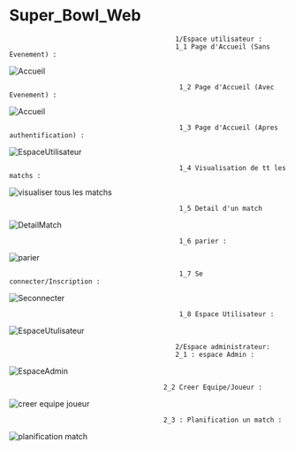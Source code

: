 # Super_Bowl_Web
                                              1/Espace utilisateur :
                                              1_1 Page d'Accueil (Sans Evenement) :
                                              
  ![Accueil](https://github.com/amalMars/Super_Bowl_Web/assets/62800298/5a2c9fbc-d152-42cd-bdfa-6446a9f8367b)

                                               1_2 Page d'Accueil (Avec Evenement) :

  ![Accueil](https://github.com/amalMars/Super_Bowl_Web/assets/62800298/4d451424-c6f0-403d-8a49-5db79d31eaf1)

                                               1_3 Page d'Accueil (Apres authentification) :

  ![EspaceUtilisateur](https://github.com/amalMars/Super_Bowl_Web/assets/62800298/e09bc69a-8494-4dc5-b28a-039c78d7a7c6)

                                               1_4 Visualisation de tt les matchs :
 ![visualiser tous les matchs](https://github.com/amalMars/Super_Bowl_Web/assets/62800298/30df8eae-e0c9-4a9d-8c26-128512398824)
                                              
 
                                               1_5 Detail d'un match 
![DetailMatch](https://github.com/amalMars/Super_Bowl_Web/assets/62800298/9cc3fc37-1d58-4d7c-93a6-0c4bb1a50c6a)
                                               
                                               1_6 parier :

 ![parier](https://github.com/amalMars/Super_Bowl_Web/assets/62800298/0c715e55-adae-4919-91df-a8ab48353dc4)
                                              
                                               1_7 Se connecter/Inscription :

![Seconnecter](https://github.com/amalMars/Super_Bowl_Web/assets/62800298/6555a15b-416d-40ab-afda-c9054f675a0e)

                                               
                                               1_8 Espace Utilisateur :


 ![EspaceUtulisateur](https://github.com/amalMars/Super_Bowl_Web/assets/62800298/3d923d82-3130-406e-ac36-0d76a6eca1aa)
                                              




                                              2/Espace administrateur:
                                              2_1 : espace Admin :
                                              
  ![EspaceAdmin](https://github.com/amalMars/Super_Bowl_Web/assets/62800298/8aa18a9a-f6e0-441e-a28c-d2df6c3a1c44)

                                           2_2 Creer Equipe/Joueur :
                                           
![creer equipe joueur](https://github.com/amalMars/Super_Bowl_Web/assets/62800298/d1bfbf02-2dd3-416d-8619-b449862783b3)

                                           2_3 : Planification un match :
  ![planification match](https://github.com/amalMars/Super_Bowl_Web/assets/62800298/bac6cc28-4ca3-4820-bf00-761b2c295fd6)


